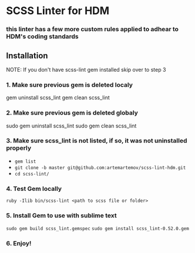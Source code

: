 # SCSS Linter for HDM
### this linter has a few more custom rules applied to adhear to HDM's coding standards


## Installation

NOTE: If you don't have scss-lint gem installed skip over to step 3


### 1. Make sure previous gem is deleted localy
gem uninstall scss_lint
gem clean scss_lint

### 2. Make sure previous gem is deleted globaly
sudo gem uninstall scss_lint
sudo gem clean scss_lint

### 3. Make sure  scss_lint is not listed, if so, it was not uninstalled properly
 - `gem list`
 - `git clone -b master git@github.com:artemartemov/scss-lint-hdm.git`
 - `cd scss-lint/`
 
### 4. Test Gem locally
`ruby -Ilib bin/scss-lint <path to scss file or folder>`

### 5. Install Gem to use with sublime text
`sudo gem build scss_lint.gemspec`
`sudo gem install scss_lint-0.52.0.gem`

### 6. Enjoy! 
